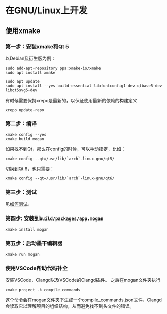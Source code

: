 # 在GNU/Linux上开发

## 使用xmake
### 第一步：安装xmake和Qt 5
以Debian及衍生版为例：
```
sudo add-apt-repository ppa:xmake-io/xmake
sudo apt install xmake

sudo apt update
sudo apt install --yes build-essential libfontconfig1-dev qtbase5-dev libqt5svg5-dev
```

有时候需要保持xrepo是最新的，以保证使用最新的依赖的构建定义
```
xrepo update-repo
```

### 第二步：编译
```
xmake config --yes
xmake build mogan
```

如果找不到Qt，那么在config的时候，可以手动指定，比如：
```
xmake config --qt=/usr/lib/`arch`-linux-gnu/qt5/
```
切换到Qt 6，也只需要：
```
xmake config --qt=/usr/lib/`arch`-linux-gnu/qt6/
```

### 第三步：测试
见[如何测试](Test.md)。

### 第四步: 安装到`build/packages/app.mogan`
``` bash
xmake install mogan
```

### 第五步：启动墨干编辑器
``` bash
xmake run mogan
```

### 使用VSCode帮助代码补全
安装VSCode，Clangd以及VSCode的Clangd插件。
之后在mogan文件夹执行
```
xmake project -k compile_commands
```
这个命令会在mogan文件夹下生成一个compile_commands.json文件，Clangd会读取它以理解项目的组织结构，从而避免找不到头文件的错误。